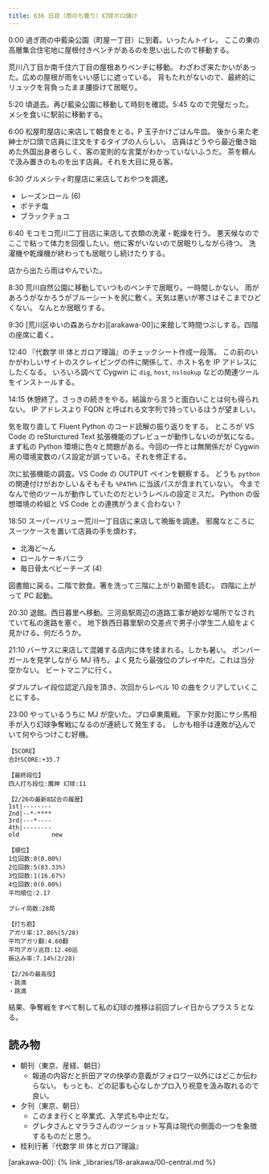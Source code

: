 ```yaml
---
title: 636 日目（雨のち曇り）幻球ボロ儲け
---
```


0:00 過ぎ雨の中藍染公園（町屋一丁目）に到着。いったんトイレ。
ここの東の高層集合住宅地に屋根付きベンチがあるのを思い出したので移動する。

荒川八丁目か南千住六丁目の屋根ありベンチに移動。
わざわざ来たかいがあった。広めの屋根が雨をいい感じに遮っている。
背もたれがないので、最終的にリュックを背負ったまま腰掛けて居眠り。

5:20 頃退去。再び藍染公園に移動して時刻を確認。5:45 なので完璧だった。
メシを食いに駅前に移動する。

6:00 松屋町屋店に来店して朝食をとる。P 玉子かけごはん牛皿。
後から来た老紳士が口頭で店員に注文をするタイプの人らしい。
店員はどうやら最近働き始めた外国出身者らしく、客の変則的な言葉がわかっていないふうだ。
茶を頼んで汲み置きのものを出す店員。それを大目に見る客。

6:30 グルメシティ町屋店に来店しておやつを調達。

* レーズンロール (6)
* ポテチ塩
* ブラックチョコ

6:40 モコモコ荒川二丁目店に来店して衣類の洗濯・乾燥を行う。
悪天候なのでここで粘って体力を回復したい。他に客がいないので居眠りしながら待つ。
洗濯機や乾燥機が終わっても居眠りし続けたりする。

店から出たら雨はやんでいた。

8:30 荒川自然公園に移動していつものベンチで居眠り。一時間しかない。
雨があろうがなかろうがブルーシートを尻に敷く。天気は悪いが寒さはそこまでひどくない。
なんとか居眠りする。

9:30 [荒川区ゆいの森あらかわ][arakawa-00]に来館して時間つぶしする。四階の座席に着く。

12:40 『代数学 III 体とガロア理論』のチェックシート作成一段落。
この前のいかがわしいサイトのスクレイピングの件に関係して、ホスト名を IP アドレスにしたくなる。
いろいろ調べて Cygwin に `dig`, `host`, `nslookup` などの関連ツールをインストールする。

14:15 休憩終了。さっきの続きをやる。結論から言うと面白いことは何も得られない。
IP アドレスより FQDN と呼ばれる文字列で持っているほうが望ましい。

気を取り直して Fluent Python のコード読解の振り返りをする。
ところが VS Code の reSturctured Text 拡張機能のプレビューが動作しないのが気になる。
まず私の Python 環境に色々と問題がある。今回の一件とは無関係だが
Cygwin 用の環境変数のパス設定が誤っている。それを修正する。

次に拡張機能の調査。VS Code の OUTPUT ペインを観察する。
どうも `python` の関連付けがおかしい＆そもそも `%PATH%` に当該パスが含まれていない。
今までなんで他のツールが動作していたのだというレベルの設定ミスだ。
Python の仮想環境の枠組と VS Code との連携がうまく合わない？

18:50 スーパーバリュー荒川一丁目店に来店して晩飯を調達。
邪魔なところにスーツケースを置いて店員の手を煩わす。

* 北海ど～ん
* ロールケーキバニラ
* 毎日骨太ベビーチーズ (4)

図書館に戻る。二階で飲食。箸を洗って三階に上がり新聞を読む。
四階に上がって PC 起動。

20:30 退館。西日暮里へ移動。三河島駅周辺の道路工事が絶妙な場所でなされていて私の進路を塞ぐ。
地下鉄西日暮里駅の交差点で男子小学生二人組をよく見かける。何だろうか。

21:10 バーサスに来店して混雑する店内に体を揉まれる。しかも暑い。
ボンバーガールを見学しながら MJ 待ち。よく見たら最強位のプレイ中だ。これは当分空かない。
ビートマニアに行く。

ダブルプレイ段位認定八段を頂き、次回からレベル 10 の曲をクリアしていくことにする。

23:00 やっているうちに MJ が空いた。プロ卓東風戦。
下家か対面にサシ馬相手が入り幻球争奪戦になるのが連続して発生する。
しかも相手は連敗が込んでいて何やらつけこむ好機。

```text
【SCORE】
合計SCORE:+35.7

【最終段位】
四人打ち段位:魔神 幻球:11

【2/26の最新8試合の履歴】
1st|--------
2nd|--*-****
3rd|---*----
4th|--------
old         new

【順位】
1位回数:0(0.00%)
2位回数:5(83.33%)
3位回数:1(16.67%)
4位回数:0(0.00%)
平均順位:2.17

プレイ局数:28局

【打ち筋】
アガリ率:17.86%(5/28)
平均アガリ翻:4.60翻
平均アガリ巡目:12.40巡
振込み率:7.14%(2/28)

【2/26の最高役】
・跳満
・跳満
```

結果、争奪戦をすべて制して私の幻球の推移は前回プレイ日からプラス 5 となる。

## 読み物

* 朝刊（東京、産経、朝日）
  * 報道の内容だと折田アマの快挙の意義がフォロワー以外にはどこか伝わらない。
    もっとも、どの記事も心なしかプロ入り祝意を汲み取れるので良い。
* 夕刊（東京、朝日）
  * このまま行くと卒業式、入学式も中止だな。
  * グレタさんとマララさんのツーショット写真は現代の側面の一つを象徴するものだと思う。
* 桂利行著『代数学 III 体とガロア理論』

[arakawa-00]: {% link _libraries/18-arakawa/00-central.md %}
